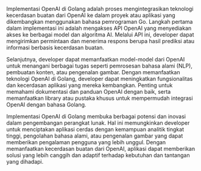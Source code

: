 Implementasi OpenAI di Golang adalah proses mengintegrasikan teknologi kecerdasan buatan dari OpenAI ke dalam proyek atau aplikasi yang dikembangkan menggunakan bahasa pemrograman Go. Langkah pertama dalam implementasi ini adalah mengakses API OpenAI yang menyediakan akses ke berbagai model dan algoritma AI. Melalui API ini, developer dapat mengirimkan permintaan dan menerima respons berupa hasil prediksi atau informasi berbasis kecerdasan buatan.

Selanjutnya, developer dapat memanfaatkan model-model dari OpenAI untuk menangani berbagai tugas seperti pemrosesan bahasa alami (NLP), pembuatan konten, atau pengenalan gambar. Dengan memanfaatkan teknologi OpenAI di Golang, developer dapat meningkatkan fungsionalitas dan kecerdasan aplikasi yang mereka kembangkan. Penting untuk memahami dokumentasi dan panduan OpenAI dengan baik, serta memanfaatkan library atau pustaka khusus untuk mempermudah integrasi OpenAI dengan bahasa Golang.

Implementasi OpenAI di Golang membuka berbagai potensi dan inovasi dalam pengembangan perangkat lunak. Hal ini memungkinkan developer untuk menciptakan aplikasi cerdas dengan kemampuan analitik tingkat tinggi, pengolahan bahasa alami, atau pengenalan gambar yang dapat memberikan pengalaman pengguna yang lebih unggul. Dengan memanfaatkan kecerdasan buatan dari OpenAI, aplikasi dapat memberikan solusi yang lebih canggih dan adaptif terhadap kebutuhan dan tantangan yang dihadapi.
